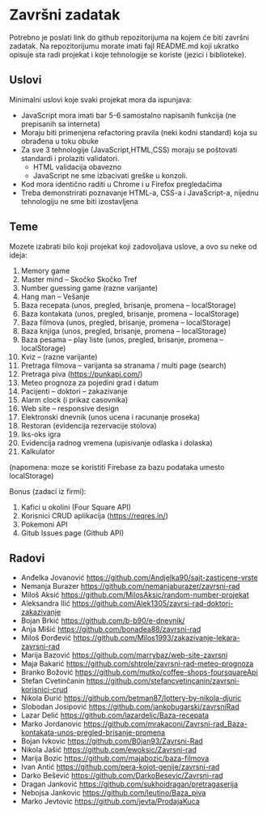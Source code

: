 # Završni zadatak

Potrebno je poslati link do github repozitorijuma na kojem će biti završni zadatak. Na repozitorijumu morate imati fajl README.md koji ukratko opisuje sta radi projekat i koje tehnologije se koriste (jezici i biblioteke).

## Uslovi

Minimalni uslovi koje svaki projekat mora da ispunjava:
- JavaScript mora imati bar 5-6 samostalno napisanih funkcija (ne prepisanih sa interneta)
- Moraju biti primenjena refactoring pravila (neki kodni standard) koja su obrađena u toku obuke
- Za sve 3 tehnologije (JavaScript,HTML,CSS) moraju se poštovati standardi i prolaziti validatori.
  - HTML validacija obavezno
  - JavaScript ne sme izbacivati greške u konzoli.
- Kod mora identično raditi u Chrome i u Firefox pregledačima
- Treba demonstrirati poznavanje HTML-a, CSS-a i JavaScript-a, nijednu tehnologiju ne sme biti izostavljena

## Teme

Mozete izabrati bilo koji projekat koji zadovoljava uslove, a ovo su neke od ideja:

1. Memory game
2. Master mind – Skočko Skočko Tref
3. Number guessing game (razne varijante)
4. Hang man – Vešanje
5. Baza recepata (unos, pregled, brisanje, promena – localStorage)
6. Baza kontakata (unos, pregled, brisanje, promena – localStorage)
7. Baza filmova (unos, pregled, brisanje, promena – localStorage)
8. Baza knjiga (unos, pregled, brisanje, promena – localStorage)
9. Baza pesama – play liste (unos, pregled, brisanje, promena – localStorage)
10. Kviz – (razne varijante)
11. Pretraga filmova – varijanta sa stranama / multi page (search)
12. Pretraga piva (https://punkapi.com/)
13. Meteo prognoza za pojedini grad i datum
14. Pacijenti – doktori – zakazivanje
15. Alarm clock (i prikaz casovnika)
16. Web site – responsive design
17. Elektronski dnevnik (unos ucena i racunanje proseka)
18. Restoran (evidencija rezervacije stolova)
19. Iks-oks igra
20. Evidencija radnog vremena (upisivanje odlaska i dolaska)
21. Kalkulator

(napomena: moze se koristiti Firebase za bazu podataka umesto localStorage)

Bonus (zadaci iz firmi):
1. Kafici u okolini (Four Square API)
2. Korisnici CRUD aplikacija (https://reqres.in/)
3. Pokemoni API
4. Gitub Issues page (Github API)

## Radovi

- Anđelka Jovanović https://github.com/Andjelka90/sajt-zasticene-vrste
- Nemanja Burazer https://github.com/nemanjaburazer/zavrsni-rad
- Miloš Aksić https://github.com/MilosAksic/random-number-projekat
- Aleksandra Ilić https://github.com/Alek1305/zavrsi-rad-doktori-zakazivanje
- Bojan Brkić https://github.com/b-b90/e-dnevnik/
- Anja Mišić https://github.com/bonadea88/zavrsni-rad
- Miloš Đorđević https://github.com/Milos1993/zakazivanje-lekara-zavrsni-rad
- Marija Bazović https://github.com/marrybaz/web-site-zavrsni
- Maja Bakarić https://github.com/shtrole/zavrsni-rad-meteo-prognoza
- Branko Božović https://github.com/mutko/coffee-shops-foursquareApi
- Stefan Cvetinčanin https://github.com/stefancvetincanin/zavrsni-korisnici-crud
- Nikola Đurić https://github.com/betman87/lottery-by-nikola-djuric
- Slobodan Josipović https://github.com/jankobugarski/zavrsniRad
- Lazar Delić https://github.com/lazardelic/Baza-recepata
- Marko Jordanovic https://github.com/mrakaconi/Zavrsni-rad_Baza-kontakata-unos-pregled-brisanje-promena
- Bojan Ivkovic https://github.com/B0jan93/Zavrsni-Rad
- Nikola Jašić https://github.com/ewoksic/Zavrsni-rad
- Marija Bozic https://github.com/majabozic/baza-filmova
- Ivan Antić https://github.com/pera-kojot-genije/zavrsni-rad 
- Darko Bešević https://github.com/DarkoBesevic/Zavrsni-rad
- Dragan Janković https://github.com/sukhoidragan/pretragaserija
- Nebojsa Jankovic https://github.com/leutino/Baza_piva
- Marko Jevtovic https://github.com/jevta/ProdajaKuca
